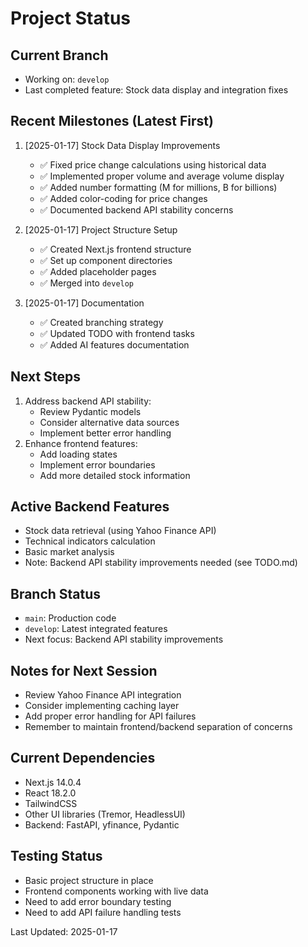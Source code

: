 # Project Status

## Current Branch
- Working on: `develop`
- Last completed feature: Stock data display and integration fixes

## Recent Milestones (Latest First)
1. [2025-01-17] Stock Data Display Improvements
   - ✅ Fixed price change calculations using historical data
   - ✅ Implemented proper volume and average volume display
   - ✅ Added number formatting (M for millions, B for billions)
   - ✅ Added color-coding for price changes
   - ✅ Documented backend API stability concerns

2. [2025-01-17] Project Structure Setup
   - ✅ Created Next.js frontend structure
   - ✅ Set up component directories
   - ✅ Added placeholder pages
   - ✅ Merged into `develop`

3. [2025-01-17] Documentation
   - ✅ Created branching strategy
   - ✅ Updated TODO with frontend tasks
   - ✅ Added AI features documentation

## Next Steps
1. Address backend API stability:
   - Review Pydantic models
   - Consider alternative data sources
   - Implement better error handling
2. Enhance frontend features:
   - Add loading states
   - Implement error boundaries
   - Add more detailed stock information

## Active Backend Features
- Stock data retrieval (using Yahoo Finance API)
- Technical indicators calculation
- Basic market analysis
- Note: Backend API stability improvements needed (see TODO.md)

## Branch Status
- `main`: Production code
- `develop`: Latest integrated features
- Next focus: Backend API stability improvements

## Notes for Next Session
- Review Yahoo Finance API integration
- Consider implementing caching layer
- Add proper error handling for API failures
- Remember to maintain frontend/backend separation of concerns

## Current Dependencies
- Next.js 14.0.4
- React 18.2.0
- TailwindCSS
- Other UI libraries (Tremor, HeadlessUI)
- Backend: FastAPI, yfinance, Pydantic

## Testing Status
- Basic project structure in place
- Frontend components working with live data
- Need to add error boundary testing
- Need to add API failure handling tests

Last Updated: 2025-01-17
